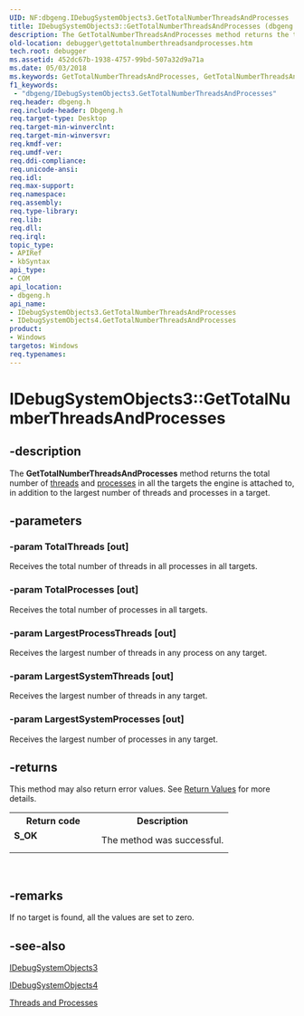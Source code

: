 ```yaml
---
UID: NF:dbgeng.IDebugSystemObjects3.GetTotalNumberThreadsAndProcesses
title: IDebugSystemObjects3::GetTotalNumberThreadsAndProcesses (dbgeng.h)
description: The GetTotalNumberThreadsAndProcesses method returns the total number of threads and processes in all the targets the engine is attached to, in addition to the largest number of threads and processes in a target.
old-location: debugger\gettotalnumberthreadsandprocesses.htm
tech.root: debugger
ms.assetid: 452dc67b-1938-4757-99bd-507a32d9a71a
ms.date: 05/03/2018
ms.keywords: GetTotalNumberThreadsAndProcesses, GetTotalNumberThreadsAndProcesses method [Windows Debugging], GetTotalNumberThreadsAndProcesses method [Windows Debugging],IDebugSystemObjects3 interface, GetTotalNumberThreadsAndProcesses method [Windows Debugging],IDebugSystemObjects4 interface, IDebugSystemObjects3 interface [Windows Debugging],GetTotalNumberThreadsAndProcesses method, IDebugSystemObjects3.GetTotalNumberThreadsAndProcesses, IDebugSystemObjects3::GetTotalNumberThreadsAndProcesses, IDebugSystemObjects4 interface [Windows Debugging],GetTotalNumberThreadsAndProcesses method, IDebugSystemObjects4::GetTotalNumberThreadsAndProcesses, IDebugSystemObjects_503ce0cc-8781-4a45-aa59-727b41aaf23b.xml, dbgeng/IDebugSystemObjects3::GetTotalNumberThreadsAndProcesses, dbgeng/IDebugSystemObjects4::GetTotalNumberThreadsAndProcesses, debugger.gettotalnumberthreadsandprocesses
f1_keywords:
 - "dbgeng/IDebugSystemObjects3.GetTotalNumberThreadsAndProcesses"
req.header: dbgeng.h
req.include-header: Dbgeng.h
req.target-type: Desktop
req.target-min-winverclnt: 
req.target-min-winversvr: 
req.kmdf-ver: 
req.umdf-ver: 
req.ddi-compliance: 
req.unicode-ansi: 
req.idl: 
req.max-support: 
req.namespace: 
req.assembly: 
req.type-library: 
req.lib: 
req.dll: 
req.irql: 
topic_type:
- APIRef
- kbSyntax
api_type:
- COM
api_location:
- dbgeng.h
api_name:
- IDebugSystemObjects3.GetTotalNumberThreadsAndProcesses
- IDebugSystemObjects4.GetTotalNumberThreadsAndProcesses
product:
- Windows
targetos: Windows
req.typenames: 
---
```


# IDebugSystemObjects3::GetTotalNumberThreadsAndProcesses


## -description


The <b>GetTotalNumberThreadsAndProcesses</b> method returns the total number of <a href="https://docs.microsoft.com/windows-hardware/drivers/debugger/controlling-threads-and-processes">threads</a> and <a href="https://docs.microsoft.com/windows-hardware/drivers/debugger/controlling-threads-and-processes">processes</a> in all the targets the engine is attached to, in addition to the largest number of threads and processes in a target.


## -parameters




### -param TotalThreads [out]

Receives the total number of threads in all processes in all targets.


### -param TotalProcesses [out]

Receives the total number of processes in all targets.


### -param LargestProcessThreads [out]

Receives the largest number of threads in any process on any target.


### -param LargestSystemThreads [out]

Receives the largest number of threads in any target.


### -param LargestSystemProcesses [out]

Receives the largest number of processes in any target.


## -returns



This method may also return error values.  See <a href="https://docs.microsoft.com/windows-hardware/drivers/debugger/hresult-values">Return Values</a> for more details.

<table>
<tr>
<th>Return code</th>
<th>Description</th>
</tr>
<tr>
<td width="40%">
<dl>
<dt><b>S_OK</b></dt>
</dl>
</td>
<td width="60%">
The method was successful.

</td>
</tr>
</table>
 




## -remarks



If no target is found, all the values are set to zero.




## -see-also




<a href="https://docs.microsoft.com/windows-hardware/drivers/ddi/dbgeng/nn-dbgeng-idebugsystemobjects3">IDebugSystemObjects3</a>



<a href="https://docs.microsoft.com/windows-hardware/drivers/ddi/dbgeng/nn-dbgeng-idebugsystemobjects4">IDebugSystemObjects4</a>



<a href="https://docs.microsoft.com/windows-hardware/drivers/debugger/threads-and-processes">Threads and Processes</a>
 

 

